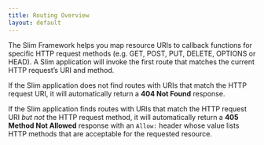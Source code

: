 ```yaml
---
title: Routing Overview
layout: default
---
```


The Slim Framework helps you map resource URIs to callback functions for specific HTTP request methods
(e.g. GET, POST, PUT, DELETE, OPTIONS or HEAD). A Slim application will invoke the first route that matches the
current HTTP request’s URI and method.

If the Slim application does not find routes with URIs that match the HTTP request URI, it will automatically return
a **404 Not Found** response.

If the Slim application finds routes with URIs that match the HTTP request URI *but not* the HTTP request method,
it will automatically return a **405 Method Not Allowed** response with an `Allow:` header whose value lists
HTTP methods that are acceptable for the requested resource.
